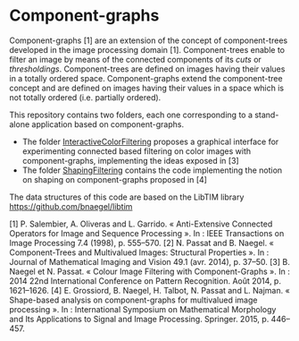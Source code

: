 # Component-graphs

Component-graphs [1] are an extension of the concept of component-trees developed in the image processing domain [1].
Component-trees enable to filter an image by means of the connected components of its *cuts* or *thresholdings*. Component-trees are defined on images having their values in a totally ordered space. Component-graphs extend the component-tree concept and are defined on images having their values in a space which is not totally ordered (i.e. partially ordered). 

This repository contains two folders, each one corresponding to a stand-alone application based on component-graphs.
- The folder [InteractiveColorFiltering](https://github.com/bnaegel/component-graph/tree/master/InteractiveColorFiltering) proposes a graphical interface for experimenting connected based filtering on color images with component-graphs, implementing the ideas exposed in [3]
- The folder [ShapingFiltering](https://github.com/bnaegel/component-graph/tree/master/ShapingFiltering) contains the code implementing the notion on shaping on component-graphs proposed in [4]

The data structures of this code are based on the LibTIM library https://github.com/bnaegel/libtim

[1] P. Salembier, A. Oliveras and L. Garrido. « Anti-Extensive Connected Operators for Image and Sequence Processing ». In : IEEE Transactions on Image Processing 7.4 (1998), p. 555–570.
[2] N. Passat and B. Naegel. « Component-Trees and Multivalued Images: Structural Properties ». In : Journal of Mathematical Imaging and Vision 49.1 (avr. 2014), p. 37–50.
[3] B. Naegel et N. Passat. « Colour Image Filtering with Component-Graphs ». In : 2014 22nd International Conference on Pattern Recognition. Août 2014, p. 1621–1626.
[4] E. Grossiord, B. Naegel, H. Talbot, N. Passat and L. Najman. « Shape-based analysis on component-graphs for multivalued image processing ». In : International Symposium on Mathematical Morphology and Its Applications to Signal and Image Processing. Springer. 2015, p. 446–457.



